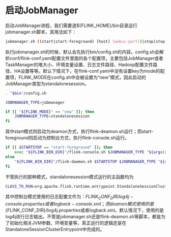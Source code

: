 # 启动JobManager

启动JobManager进程，我们需要道${FLINK_HOME}/bin目录运行jobmanager.sh脚本，其用法如下：
~~~bash
jobmanager.sh ((start|start-foreground) [host] [webui-port])|stop|stop-all
~~~
执行jobmanager.sh的时候，默认会先执行bin/config.sh的内容。config.sh会解析conf/flink-conf.yaml配置文件里面的各个配置项，主要包括JobManager或者TaskManager的堆大小、环境变量设置、日志文件路径、Hadoop配置文件路径、HA设置等等。默认下情况下，在flink-conf.yaml中没有设置key为mode的配置项，FLINK_MODE在config.sh中会被设置为“new”模式，因此启动的JobManager类型为standalonesession。
~~~bash
. "$bin"/config.sh

JOBMANAGER_TYPE=jobmanager

if [[ "${FLINK_MODE}" == "new" ]]; then
    JOBMANAGER_TYPE=standalonesession
fi
~~~
其中start模式则启动为deamon方式，执行flink-deamon.sh运行；而start-foreground则启动为控制台方式，执行flink-console.sh运行。
~~~bash
if [[ $STARTSTOP == "start-foreground" ]]; then
    exec "${FLINK_BIN_DIR}"/flink-console.sh $JOBMANAGER_TYPE "${args[@]}"
else
    "${FLINK_BIN_DIR}"/flink-daemon.sh $STARTSTOP $JOBMANAGER_TYPE "${args[@]}"
fi
~~~
不管执行的那种模式，standalonesession模式运行的主函数均为
~~~bash
CLASS_TO_RUN=org.apache.flink.runtime.entrypoint.StandaloneSessionClusterEntrypoint
~~~
其中控制台模式使用的日志配置文件为：${FLINK_CONF_DIR}/log4j-console.properties或者logback-console.xml；而deamon模式使用的是${FLINK_CONF_DIR}/log4j.properties或者logback.xml。默认情况下，使用的是log4j进行日志输出。不管是jobmanager.sh还是flink-deamon.sh等脚本，都是为了初始化相关JVM参数、环境变量等，真正运行的逻辑还是在StandaloneSessionClusterEntrypoint中完成的。
